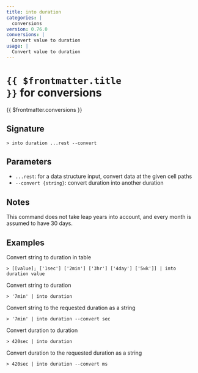 ```yaml
---
title: into duration
categories: |
  conversions
version: 0.76.0
conversions: |
  Convert value to duration
usage: |
  Convert value to duration
---
```


# <code>{{ $frontmatter.title }}</code> for conversions

<div class='command-title'>{{ $frontmatter.conversions }}</div>

## Signature

```> into duration ...rest --convert```

## Parameters

 -  `...rest`: for a data structure input, convert data at the given cell paths
 -  `--convert {string}`: convert duration into another duration

## Notes
This command does not take leap years into account, and every month is assumed to have 30 days.
## Examples

Convert string to duration in table
```shell
> [[value]; ['1sec'] ['2min'] ['3hr'] ['4day'] ['5wk']] | into duration value
```

Convert string to duration
```shell
> '7min' | into duration
```

Convert string to the requested duration as a string
```shell
> '7min' | into duration --convert sec
```

Convert duration to duration
```shell
> 420sec | into duration
```

Convert duration to the requested duration as a string
```shell
> 420sec | into duration --convert ms
```
